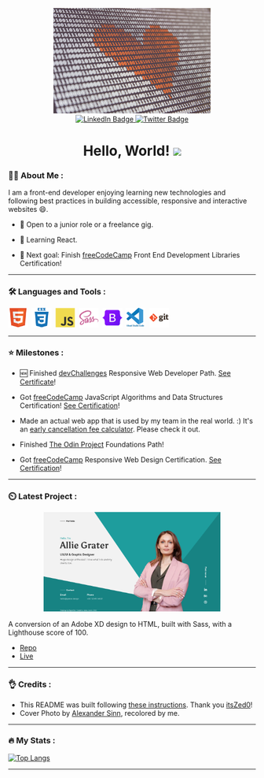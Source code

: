 <div id="header" align="center">
    <img src="assets/images/main.png" width="320" />
    <div id="badges">
        <a href="https://www.linkedin.com/in/jelena-jovicic/">
            <img src="https://img.shields.io/badge/LinkedIn-blue?style=for-the-badge&logo=linkedin&logoColor=white"
                alt="LinkedIn Badge" />
        </a>
        <a href="https://twitter.com/jelena_jo_">
            <img src="https://img.shields.io/badge/Twitter-blue?style=for-the-badge&logo=twitter&logoColor=white"
                alt="Twitter Badge" />
        </a>
    </div>
    <h1>
        Hello, World!
        <img src="https://media.giphy.com/media/hvRJCLFzcasrR4ia7z/giphy.gif" width="30px" />
    </h1>
</div>

### :woman_technologist: About Me :

I am a front-end developer enjoying learning new technologies and following best practices in building accessible, responsive and interactive websites 😄. 

- 💼 Open to a junior role or a freelance gig.

- :book: Learning React.

- 🚀 Next goal: Finish [freeCodeCamp](https://www.freecodecamp.org/) Front End Development Libraries Certification!

---

### :hammer_and_wrench: Languages and Tools :

<div>
  <img src="https://github.com/devicons/devicon/blob/master/icons/html5/html5-original.svg" title="HTML5" alt="HTML" width="40" height="40"/>&nbsp;
  <img src="https://github.com/devicons/devicon/blob/master/icons/css3/css3-plain-wordmark.svg"  title="CSS3" alt="CSS" width="40" height="40"/>&nbsp;
  <img src="https://github.com/devicons/devicon/blob/master/icons/javascript/javascript-original.svg" title="JavaScript" alt="JavaScript" width="40" height="40"/>&nbsp;
  <img src="https://github.com/devicons/devicon/blob/master/icons/sass/sass-original.svg" title="Sass" alt="Sass" width="40" height="40"/>&nbsp;
  <img src="https://github.com/devicons/devicon/blob/master/icons/bootstrap/bootstrap-original.svg" title="Bootstrap" alt="Bootstrap" width="40" height="40"/>&nbsp;
  <img src="https://github.com/devicons/devicon/blob/master/icons/vscode/vscode-original-wordmark.svg" title="Code" alt="Visual Studio Code" width="40" height="40"/>&nbsp;
  <img src="https://github.com/devicons/devicon/blob/master/icons/git/git-original-wordmark.svg" title="Git" alt="Git" width="40" height="40"/>
</div>

--- 

### ⭐ Milestones :

- 🆕 Finished [devChallenges](https://devchallenges.io/) Responsive Web Developer Path. [See Certificate](https://devchallenges.io/certificates/GuC8XEGdmgKKTSHPfuoQ)!

- Got [freeCodeCamp](https://www.freecodecamp.org/) JavaScript Algorithms and Data Structures Certification! [See Certification](https://www.freecodecamp.org/certification/je-jo/javascript-algorithms-and-data-structures)!

- Made an actual web app that is used by my team in the real world. :) It's an [early cancellation fee calculator](https://github.com/je-jo/early-cancellation-fee-calculator). Please check it out.

- Finished [The Odin Project](https://www.theodinproject.com/) Foundations Path!

- Got [freeCodeCamp](https://www.freecodecamp.org/) Responsive Web Design Certification. [See Certification](https://www.freecodecamp.org/certification/je-jo/responsive-web-design)!

--- 

### ⏲️ Latest Project :


<p align="center">
  <img src="assets/images/business-card.png" width="360"/>
</p>

A conversion of an Adobe XD design to HTML, built with Sass, with a Lighthouse score of 100.

- [Repo](https://github.com/je-jo/business-card-project)
- [Live](https://je-jo.github.io/business-card-project/)

---

### 👌 Credits :

- This README was built following [these instructions](https://www.sitepoint.com/github-profile-readme/). Thank you [itsZed0](https://github.com/itsZed0)!
- Cover Photo by [Alexander Sinn](https://unsplash.com/photos/KgLtFCgfC28?utm_source=unsplash&utm_medium=referral&utm_content=creditShareLink), recolored by me.

---

### :fire: My Stats :

[![Top Langs](https://github-readme-stats.vercel.app/api/top-langs/?username=je-jo&layout=compact&theme=onedark)](https://github.com/anuraghazra/github-readme-stats)

---

<img src="https://komarev.com/ghpvc/?username=je-jo&style=flat-square&color=blue" alt=""/>
